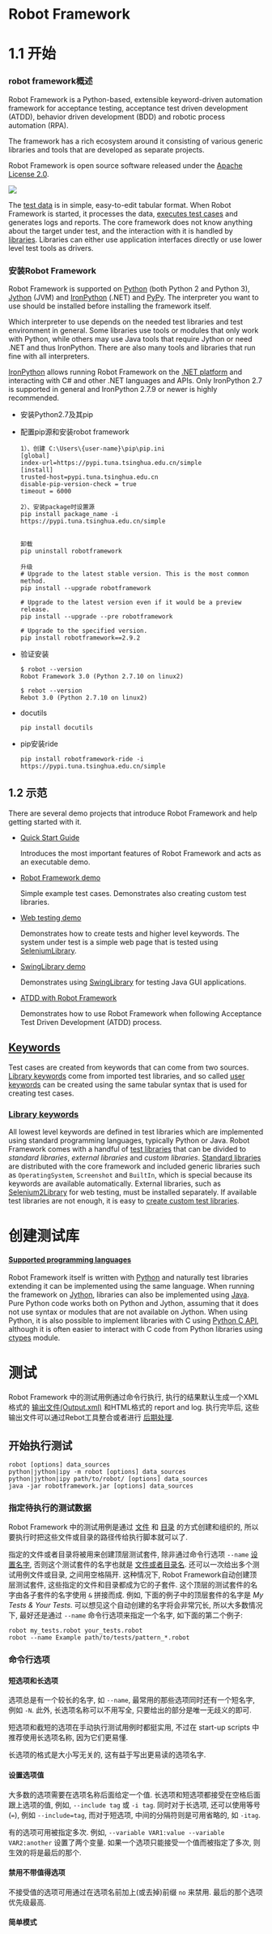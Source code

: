 # Robot Framework

# 1.1	开始

### robot framework概述

Robot Framework is a Python-based, extensible keyword-driven automation framework for acceptance testing, acceptance test driven development (ATDD), behavior driven development (BDD) and robotic process automation (RPA). 

The framework has a rich ecosystem around it consisting of various generic libraries and tools that are developed as separate projects. 

Robot Framework is open source software released under the [Apache License 2.0](http://apache.org/licenses/LICENSE-2.0).

![](http://robotframework.org/robotframework/latest/images/architecture.png)

The [test data](http://robotframework.org/robotframework/latest/RobotFrameworkUserGuide.html#creating-test-data) is in simple, easy-to-edit tabular format. When Robot Framework is started, it processes the data, [executes test cases](http://robotframework.org/robotframework/latest/RobotFrameworkUserGuide.html#id173) and generates logs and reports. The core framework does not know anything about the target under test, and the interaction with it is handled by [libraries](http://robotframework.org/robotframework/latest/RobotFrameworkUserGuide.html#creating-test-libraries). Libraries can either use application interfaces directly or use lower level test tools as drivers.



### 安装Robot Framework

Robot Framework is supported on [Python](http://python.org) (both Python 2 and Python 3), [Jython](http://jython.org) (JVM) and [IronPython](http://ironpython.net) (.NET) and [PyPy](http://pypy.org). The interpreter you want to use should be installed before installing the framework itself.

Which interpreter to use depends on the needed test libraries and test environment in general. Some libraries use tools or modules that only work with Python, while others may use Java tools that require Jython or need .NET and thus IronPython. There are also many tools and libraries that run fine with all interpreters.

[IronPython](http://ironpython.net) allows running Robot Framework on the [.NET platform](http://www.microsoft.com/net) and interacting with C# and other .NET languages and APIs. Only IronPython 2.7 is supported in general and IronPython 2.7.9 or newer is highly recommended.

* 安装Python2.7及其pip

* 配置pip源和安装robot framework

  ```
  1）、创建 C:\Users\{user-name}\pip\pip.ini
  [global]
  index-url=https://pypi.tuna.tsinghua.edu.cn/simple 
  [install]  
  trusted-host=pypi.tuna.tsinghua.edu.cn
  disable-pip-version-check = true  
  timeout = 6000 
  
  2）、安装package时设置源
  pip install package_name -i https://pypi.tuna.tsinghua.edu.cn/simple
  
  
  卸载
  pip uninstall robotframework
  
  升级
  # Upgrade to the latest stable version. This is the most common method.
  pip install --upgrade robotframework
  
  # Upgrade to the latest version even if it would be a preview release.
  pip install --upgrade --pre robotframework
  
  # Upgrade to the specified version.
  pip install robotframework==2.9.2
  
  ```

* 验证安装

  ```
  $ robot --version
  Robot Framework 3.0 (Python 2.7.10 on linux2)
  
  $ rebot --version
  Rebot 3.0 (Python 2.7.10 on linux2)
  ```

* docutils

  ```
  pip install docutils
  ```

  

* pip安装ride

  ```
  pip install robotframework-ride -i https://pypi.tuna.tsinghua.edu.cn/simple
  ```





## 1.2	示范

There are several demo projects that introduce Robot Framework and help getting started with it.

- [Quick Start Guide](https://github.com/robotframework/QuickStartGuide/blob/master/QuickStart.rst)

  Introduces the most important features of Robot Framework and acts as an executable demo.

- [Robot Framework demo](https://github.com/robotframework/RobotDemo)

  Simple example test cases. Demonstrates also creating custom test libraries.

- [Web testing demo](https://github.com/robotframework/WebDemo)

  Demonstrates how to create tests and higher level keywords. The system under test is a simple web page that is tested using [SeleniumLibrary](https://github.com/robotframework/SeleniumLibrary).

- [SwingLibrary demo](https://github.com/robotframework/SwingLibrary/wiki/SwingLibrary-Demo)

  Demonstrates using [SwingLibrary](https://github.com/robotframework/SwingLibrary) for testing Java GUI applications.

- [ATDD with Robot Framework](https://code.google.com/p/atdd-with-robot-framework)

  Demonstrates how to use Robot Framework when following Acceptance Test Driven Development (ATDD) process.



## [Keywords](https://github.com/robotframework/QuickStartGuide/blob/master/QuickStart.rst#id25)

Test cases are created from keywords that can come from two sources. [Library keywords](https://github.com/robotframework/QuickStartGuide/blob/master/QuickStart.rst#library-keywords) come from imported test libraries, and so called [user keywords](https://github.com/robotframework/QuickStartGuide/blob/master/QuickStart.rst#user-keywords) can be created using the same tabular syntax that is used for creating test cases.

### [Library keywords](https://github.com/robotframework/QuickStartGuide/blob/master/QuickStart.rst#id26)

All lowest level keywords are defined in test libraries which are implemented using standard programming languages, typically Python or Java. Robot Framework comes with a handful of [test libraries](http://robotframework.org/#libraries) that can be divided to *standard libraries*, *external libraries* and *custom libraries*. [Standard libraries](http://robotframework.org/robotframework/#standard-libraries) are distributed with the core framework and included generic libraries such as `OperatingSystem`, `Screenshot` and `BuiltIn`, which is special because its keywords are available automatically. External libraries, such as [Selenium2Library](https://github.com/rtomac/robotframework-selenium2library/#readme) for web testing, must be installed separately. If available test libraries are not enough, it is easy to [create custom test libraries](https://github.com/robotframework/QuickStartGuide/blob/master/QuickStart.rst#creating-test-libraries).



# 创建测试库



#### [Supported programming languages](http://robotframework.org/robotframework/latest/RobotFrameworkUserGuide.html#id810)

Robot Framework itself is written with [Python](http://python.org) and naturally test libraries extending it can be implemented using the same language. When running the framework on [Jython](http://jython.org), libraries can also be implemented using [Java](http://java.com). Pure Python code works both on Python and Jython, assuming that it does not use syntax or modules that are not available on Jython. When using Python, it is also possible to implement libraries with C using [Python C API](http://docs.python.org/c-api/index.html), although it is often easier to interact with C code from Python libraries using [ctypes](http://docs.python.org/library/ctypes.html) module.







# 测试

Robot Framework 中的测试用例通过命令行执行, 执行的结果默认生成一个XML格式的 [输出文件(Output.xml)](https://robotframework-userguide-cn.readthedocs.io/zh_CN/latest/ExecutingTestCases/OutputFiles.html#output-file) 和HTML格式的 report and log. 执行完毕后, 这些输出文件可以通过Rebot工具整合或者进行 [后期处理](https://robotframework-userguide-cn.readthedocs.io/zh_CN/latest/ExecutingTestCases/PostProcessing.html#post-processing-outputs).



## 开始执行测试

```
robot [options] data_sources
python|jython|ipy -m robot [options] data_sources
python|jython|ipy path/to/robot/ [options] data_sources
java -jar robotframework.jar [options] data_sources
```



### 指定待执行的测试数据

Robot Framework 中的测试用例是通过 [文件](https://robotframework-userguide-cn.readthedocs.io/zh_CN/latest/CreatingTestData/CreatingTestSuites.html#test-case-files) 和 [目录](https://robotframework-userguide-cn.readthedocs.io/zh_CN/latest/CreatingTestData/CreatingTestSuites.html#test-suite-directories) 的方式创建和组织的, 所以要执行时把这些文件或目录的路径传给执行脚本就可以了. 

指定的文件或者目录将被用来创建顶层测试套件, 除非通过命令行选项 `--name` [设置名字](https://robotframework-userguide-cn.readthedocs.io/zh_CN/latest/ExecutingTestCases/ConfiguringExecution.html#setting-the-name), 否则这个测试套件的名字也就是 [文件或者目录名](https://robotframework-userguide-cn.readthedocs.io/zh_CN/latest/CreatingTestData/CreatingTestSuites.html#test-suite-name-and-documentation). 还可以一次给出多个测试用例文件或目录, 之间用空格隔开. 这种情况下, Robot Framework自动创建顶层测试套件,  这些指定的文件和目录都成为它的子套件. 这个顶层的测试套件的名字由各子套件的名字使用 `` & `` 拼接而成. 例如,  下面的例子中的顶层套件的名字是 *My Tests & Your Tests*. 可以想见这个自动创建的名字将会非常冗长, 所以大多数情况下, 最好还是通过 `--name` 命令行选项来指定一个名字, 如下面的第二个例子:

```
robot my_tests.robot your_tests.robot
robot --name Example path/to/tests/pattern_*.robot
```



### 命令行选项

#### 短选项和长选项

选项总是有一个较长的名字, 如 `--name`, 最常用的那些选项同时还有一个短名字, 例如 `-N`. 此外, 长选项名称可以不用写全, 只要给出的部分是唯一无歧义的即可. 

短选项和截短的选项在手动执行测试用例时都挺实用, 不过在 start-up scripts 中推荐使用长选项名称, 因为它们更易懂.

长选项的格式是大小写无关的, 这有益于写出更易读的选项名字. 

#### 设置选项值

大多数的选项需要在选项名称后面给定一个值. 长选项和短选项都接受在空格后面跟上选项的值, 例如,  `--include tag` 或 `-i tag`. 同时对于长选项, 还可以使用等号(`=`), 例如 `--include=tag`, 而对于短选项, 中间的分隔符则是可用省略的, 如 `-itag`.

有的选项可用被指定多次. 例如, `--variable VAR1:value --variable VAR2:another` 设置了两个变量. 如果一个选项只能接受一个值而被指定了多次, 则生效的将是最后的那个.

#### 禁用不带值得选项

不接受值的选项可用通过在选项名前加上(或去掉)前缀 `no` 来禁用. 最后的那个选项优先级最高.

#### 简单模式

